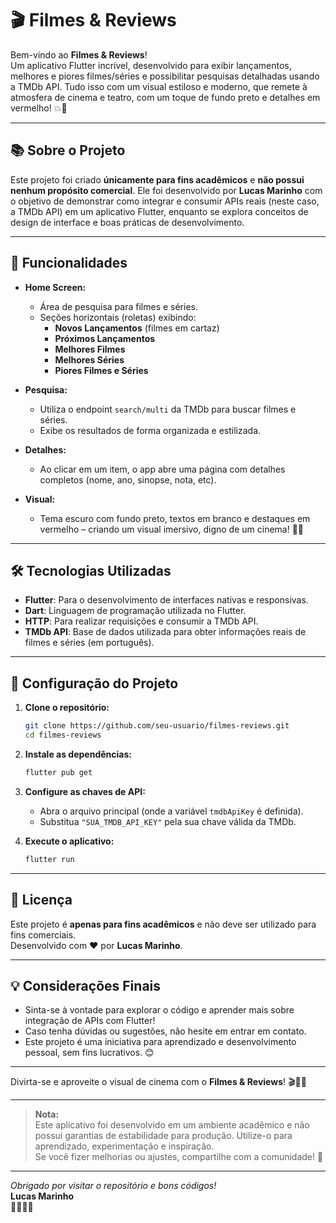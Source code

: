# 🎬 Filmes & Reviews

Bem-vindo ao **Filmes & Reviews**!  
Um aplicativo Flutter incrível, desenvolvido para exibir lançamentos, melhores e piores filmes/séries e possibilitar pesquisas detalhadas usando a TMDb API. Tudo isso com um visual estiloso e moderno, que remete à atmosfera de cinema e teatro, com um toque de fundo preto e detalhes em vermelho! 💥🍿

---

## 📚 Sobre o Projeto

Este projeto foi criado **únicamente para fins acadêmicos** e **não possui nenhum propósito comercial**. Ele foi desenvolvido por **Lucas Marinho** com o objetivo de demonstrar como integrar e consumir APIs reais (neste caso, a TMDb API) em um aplicativo Flutter, enquanto se explora conceitos de design de interface e boas práticas de desenvolvimento.

---

## 🚀 Funcionalidades

- **Home Screen:**
  - Área de pesquisa para filmes e séries.
  - Seções horizontais (roletas) exibindo:
    - **Novos Lançamentos** (filmes em cartaz)
    - **Próximos Lançamentos**
    - **Melhores Filmes**
    - **Melhores Séries**
    - **Piores Filmes e Séries**
  
- **Pesquisa:**
  - Utiliza o endpoint `search/multi` da TMDb para buscar filmes e séries.
  - Exibe os resultados de forma organizada e estilizada.
  
- **Detalhes:**
  - Ao clicar em um item, o app abre uma página com detalhes completos (nome, ano, sinopse, nota, etc).

- **Visual:**
  - Tema escuro com fundo preto, textos em branco e destaques em vermelho – criando um visual imersivo, digno de um cinema! 🎥✨

---

## 🛠 Tecnologias Utilizadas

- **Flutter**: Para o desenvolvimento de interfaces nativas e responsivas.
- **Dart**: Linguagem de programação utilizada no Flutter.
- **HTTP**: Para realizar requisições e consumir a TMDb API.
- **TMDb API**: Base de dados utilizada para obter informações reais de filmes e séries (em português).

---

## 🔧 Configuração do Projeto

1. **Clone o repositório:**

   ```bash
   git clone https://github.com/seu-usuario/filmes-reviews.git
   cd filmes-reviews
   ```

2. **Instale as dependências:**

   ```bash
   flutter pub get
   ```

3. **Configure as chaves de API:**

   - Abra o arquivo principal (onde a variável `tmdbApiKey` é definida).
   - Substitua `"SUA_TMDB_API_KEY"` pela sua chave válida da TMDb.
  
4. **Execute o aplicativo:**

   ```bash
   flutter run
   ```

---

## 📄 Licença

Este projeto é **apenas para fins acadêmicos** e não deve ser utilizado para fins comerciais.  
Desenvolvido com ❤️ por **Lucas Marinho**.

---

## 💡 Considerações Finais

- Sinta-se à vontade para explorar o código e aprender mais sobre integração de APIs com Flutter!  
- Caso tenha dúvidas ou sugestões, não hesite em entrar em contato.  
- Este projeto é uma iniciativa para aprendizado e desenvolvimento pessoal, sem fins lucrativos. 😊

---

Divirta-se e aproveite o visual de cinema com o **Filmes & Reviews**! 🎬🍿✨

---

> **Nota:**  
> Este aplicativo foi desenvolvido em um ambiente acadêmico e não possui garantias de estabilidade para produção. Utilize-o para aprendizado, experimentação e inspiração.  
> Se você fizer melhorias ou ajustes, compartilhe com a comunidade! 🚀

---

*Obrigado por visitar o repositório e bons códigos!*  
**Lucas Marinho**  
🧑‍💻💡🎥